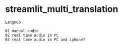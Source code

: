 
# streamlit_multi_translation

```
LangHub

01 manual audio
02 real time audio in PC
03 real time audio in PC and iphone?

``` 

